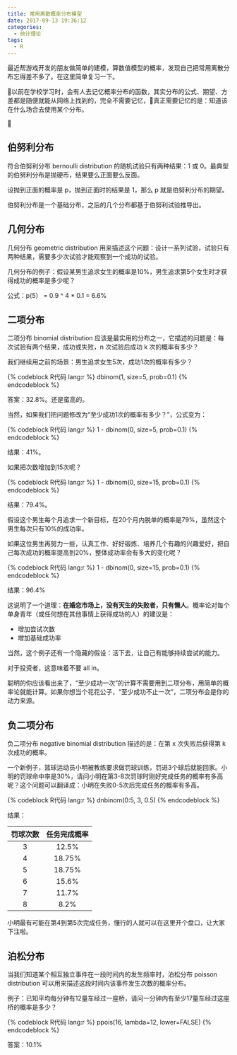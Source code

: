 ```yaml
---
title: 常用离散概率分布模型
date: 2017-09-13 19:36:12
categories:
  - 统计理论
tags:
  - R
---
```


最近帮游戏开发的朋友做简单的建模，算数值模型的概率，发现自己把常用离散分布忘得差不多了。在这里简单复习一下。

以前在学校学习时，会有人去记忆概率分布的函数，其实分布的公式、期望、方差都是随便就能从网络上找到的，完全不需要记忆，真正需要记忆的是：知道该在什么场合去使用某个分布。

<!-- more -->

## 伯努利分布 

符合伯努利分布  bernoulli distribution 的随机试验只有两种结果：1 或 0。最典型的伯努利分布是抛硬币，结果要么正面要么反面。

设抛到正面的概率是 p，抛到正面时的结果是 1，那么 p 就是伯努利分布的期望。

伯努利分布是一个基础分布，之后的几个分布都基于伯努利试验推导出。

## 几何分布

几何分布 geometric distribution 用来描述这个问题：设计一系列试验，试验只有两种结果，需要多少次试验才能观察到一个成功的试验。

几何分布的例子：假设某男生追求女生的概率是10%，男生追求第5个女生时才获得成功的概率是多少呢？

公式：p(5） = 0.9 ^ 4 * 0.1 = 6.6%

## 二项分布 

二项分布 binomial distribution 应该是最实用的分布之一，它描述的问题是：每次试验有两个结果，成功或失败，n 次试验后成功 k 次的概率有多少？

我们继续用之前的场景：男生追求女生5次，成功1次的概率有多少？

{% codeblock R代码 lang:r %}
dbinom(1, size=5, prob=0.1) 
{% endcodeblock %}

答案：32.8%。还是蛮高的。

当然，如果我们把问题修改为“至少成功1次的概率有多少？”，公式变为：

{% codeblock R代码 lang:r %}
1 - dbinom(0, size=5, prob=0.1) 
{% endcodeblock %}

结果：41%。

如果把次数增加到15次呢？

{% codeblock R代码 lang:r %}
1 - dbinom(0, size=15, prob=0.1) 
{% endcodeblock %}

结果：79.4%。

假设这个男生每个月追求一个新目标，在20个月内脱单的概率是79%，虽然这个男生每次只有10%的成功率。

如果这位男生再努力一些，认真工作、好好锻炼、培养几个有趣的兴趣爱好，把自己每次成功的概率提高到20%，整体成功率会有多大的变化呢？

{% codeblock R代码 lang:r %}
1 - dbinom(0, size=15, prob=0.1) 
{% endcodeblock %}

结果：96.4%

这说明了一个道理：**在婚恋市场上，没有天生的失败者，只有懒人**。概率论对每个单身青年（或任何想在其他事情上获得成功的人）的建议是：
- 增加尝试次数
- 增加基础成功率

当然，这个例子还有一个隐藏的假设：活下去，让自己有能够持续尝试的能力。

对于投资者，这意味着不要 all in。

聪明的你应该看出来了，“至少成功一次”的计算不需要用到二项分布，用简单的概率论就能计算。如果你想当个花花公子，“至少成功不止一次”，二项分布会是你的动力来源。

## 负二项分布

负二项分布  negative binomial distribution 描述的是：在第 x 次失败后获得第 k 次成功的概率。

一个新例子，篮球运动员小明被教练要求做罚球训练，罚进3个球后就能回家。小明的罚球命中率是30%，请问小明在第3-8次罚球时刚好完成任务的概率有多高呢？这个问题可以翻译成：小明在失败0-5次后完成任务的概率有多高。

{% codeblock R代码 lang:r %}
dnbinom(0:5, 3, 0.5)
{% endcodeblock %}

结果：

| 罚球次数 | 任务完成概率 | 
|:-----:|:--------:|
|   3   |    12.5%    | 
|   4   |   18.75%    | 
|   5   |   18.75%   |
|   6   |   15.6%    |
|   7   |   11.7%   |
|   8   |   8.2%   |

小明最有可能在第4到第5次完成任务，懂行的人就可以在这里开个盘口，让大家下注啦。

## 泊松分布 

当我们知道某个相互独立事件在一段时间内的发生频率时，泊松分布 poisson distribution 可以用来描述这段时间内该事件发生次数的概率分布。

例子：已知平均每分钟有12量车经过一座桥，请问一分钟内有至少17量车经过这座桥的概率是多少？

{% codeblock R代码 lang:r %}
ppois(16, lambda=12, lower=FALSE) 
{% endcodeblock %}

答案：10.1%
